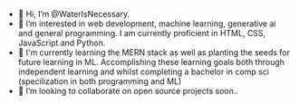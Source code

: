 - 👋 Hi, I’m @WaterIsNecessary.
- 👀 I’m interested in web development, machine learning, generative ai and general programming. I am currently proficient in HTML, CSS, JavaScript and Python.
- 🌱 I'm currently learning the MERN stack as well as planting the seeds for future learning in ML. Accomplishing these learning goals both through independent learning and whilst completing a bachelor in comp sci (specilization in both programming and ML)
- 💞️ I’m looking to collaborate on open source projects soon..

<!---
WaterIsNecessary/WaterIsNecessary is a ✨ special ✨ repository because its `README.md` (this file) appears on your GitHub profile.
You can click the Preview link to take a look at your changes.
--->
